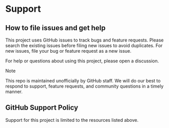# Support

## How to file issues and get help

This project uses GitHub issues to track bugs and feature requests. Please search the existing issues before filing new issues to avoid duplicates. For new issues, file your bug or feature request as a new issue.

For help or questions about using this project, please open a discussion.

> [!NOTE]
> This repo is maintained unofficially by GitHub staff. We will do our best to respond to support, feature requests, and community questions in a timely manner.

## GitHub Support Policy

Support for this project is limited to the resources listed above.
